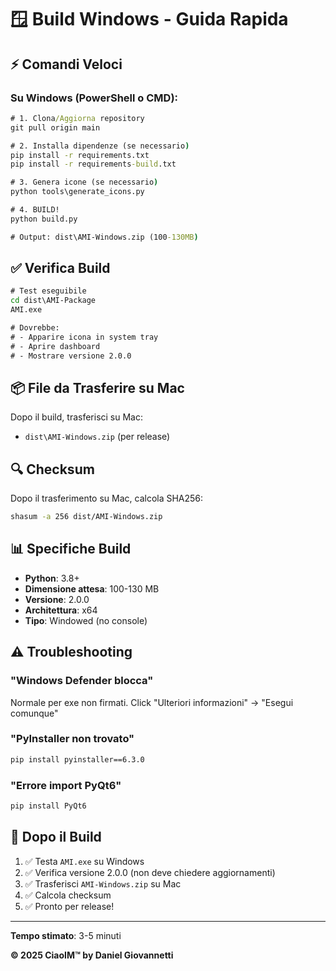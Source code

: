 # 🪟 Build Windows - Guida Rapida

## ⚡ Comandi Veloci

### Su Windows (PowerShell o CMD):

```cmd
# 1. Clona/Aggiorna repository
git pull origin main

# 2. Installa dipendenze (se necessario)
pip install -r requirements.txt
pip install -r requirements-build.txt

# 3. Genera icone (se necessario)
python tools\generate_icons.py

# 4. BUILD!
python build.py

# Output: dist\AMI-Windows.zip (100-130MB)
```

## ✅ Verifica Build

```cmd
# Test eseguibile
cd dist\AMI-Package
AMI.exe

# Dovrebbe:
# - Apparire icona in system tray
# - Aprire dashboard
# - Mostrare versione 2.0.0
```

## 📦 File da Trasferire su Mac

Dopo il build, trasferisci su Mac:
- `dist\AMI-Windows.zip` (per release)

## 🔍 Checksum

Dopo il trasferimento su Mac, calcola SHA256:
```bash
shasum -a 256 dist/AMI-Windows.zip
```

## 📊 Specifiche Build

- **Python**: 3.8+
- **Dimensione attesa**: 100-130 MB
- **Versione**: 2.0.0
- **Architettura**: x64
- **Tipo**: Windowed (no console)

## ⚠️ Troubleshooting

### "Windows Defender blocca"
Normale per exe non firmati. Click "Ulteriori informazioni" → "Esegui comunque"

### "PyInstaller non trovato"
```cmd
pip install pyinstaller==6.3.0
```

### "Errore import PyQt6"
```cmd
pip install PyQt6
```

## 🎯 Dopo il Build

1. ✅ Testa `AMI.exe` su Windows
2. ✅ Verifica versione 2.0.0 (non deve chiedere aggiornamenti)
3. ✅ Trasferisci `AMI-Windows.zip` su Mac
4. ✅ Calcola checksum
5. ✅ Pronto per release!

---

**Tempo stimato**: 3-5 minuti

**© 2025 CiaoIM™ by Daniel Giovannetti**
